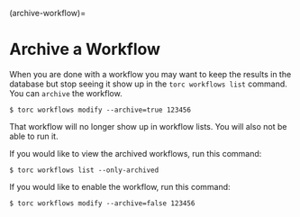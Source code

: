 (archive-workflow)=

# Archive a Workflow

When you are done with a workflow you may want to keep the results in the database but stop
seeing it show up in the `torc workflows list` command. You can `archive` the workflow.

```console
$ torc workflows modify --archive=true 123456
```

That workflow will no longer show up in workflow lists. You will also not be able to run it.

If you would like to view the archived workflows, run this command:

```console
$ torc workflows list --only-archived
```

If you would like to enable the workflow, run this command:

```console
$ torc workflows modify --archive=false 123456
```
